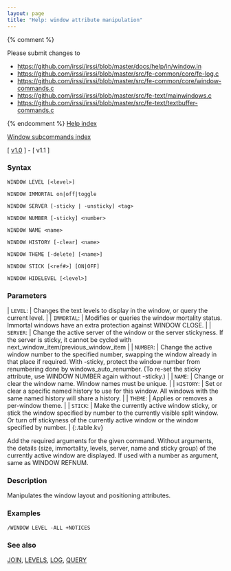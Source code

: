 ```yaml
---
layout: page
title: "Help: window attribute manipulation"
---
```


{% comment %}

Please submit changes to
- https://github.com/irssi/irssi/blob/master/docs/help/in/window.in
- https://github.com/irssi/irssi/blob/master/src/fe-common/core/fe-log.c
- https://github.com/irssi/irssi/blob/master/src/fe-common/core/window-commands.c
- https://github.com/irssi/irssi/blob/master/src/fe-text/mainwindows.c
- https://github.com/irssi/irssi/blob/master/src/fe-text/textbuffer-commands.c


{% endcomment %}
[Help index](/documentation/help)

[Window subcommands index](/documentation/help/window)

[ [v1.0](/documentation/help/window_properties_(1.0)) ] - [ v1.1 ]

### Syntax ###

<div class="highlight irssisyntax"><pre style="\-\-cmdlen:12ch"><code><span class="synB">WINDOW</span> <span class="synB">LEVEL</span> <span class="syn10">[<span class="syn09">&lt;level></span>]</span></code></pre></div>


<div class="highlight irssisyntax"><pre style="\-\-cmdlen:15ch"><code><span class="synB">WINDOW</span> <span class="synB">IMMORTAL</span> <span class="synB">on</span>|<span class="synB">off</span>|<span class="synB">toggle</span></code></pre></div>


<div class="highlight irssisyntax"><pre style="\-\-cmdlen:13ch"><code><span class="synB">WINDOW</span> <span class="synB">SERVER</span> <span class="syn10">[<span class="syn">-sticky</span> | <span class="syn">-unsticky</span>]</span> <span class="synB05">&lt;tag></span></code></pre></div>


<div class="highlight irssisyntax"><pre style="\-\-cmdlen:13ch"><code><span class="synB">WINDOW</span> <span class="synB">NUMBER</span> <span class="syn10">[<span class="syn">-sticky</span>]</span> <span class="synB05">&lt;number></span></code></pre></div>


<div class="highlight irssisyntax"><pre style="\-\-cmdlen:11ch"><code><span class="synB">WINDOW</span> <span class="synB">NAME</span> <span class="synB05">&lt;name></span></code></pre></div>


<div class="highlight irssisyntax"><pre style="\-\-cmdlen:14ch"><code><span class="synB">WINDOW</span> <span class="synB">HISTORY</span> <span class="syn10">[<span class="syn">-clear</span>]</span> <span class="synB05">&lt;name></span></code></pre></div>


<div class="highlight irssisyntax"><pre style="\-\-cmdlen:12ch"><code><span class="synB">WINDOW</span> <span class="synB">THEME</span> <span class="syn10">[<span class="syn">-delete</span>]</span> <span class="syn10">[<span class="syn09">&lt;name></span>]</span></code></pre></div>


<div class="highlight irssisyntax"><pre style="\-\-cmdlen:12ch"><code><span class="synB">WINDOW</span> <span class="synB">STICK</span> <span class="syn10">[<span class="syn09">&lt;ref#></span>]</span> <span class="syn10">[<span class="syn">ON</span>|<span class="syn">OFF</span>]</span></code></pre></div>


<div class="highlight irssisyntax"><pre style="\-\-cmdlen:16ch"><code><span class="synB">WINDOW</span> <span class="synB">HIDELEVEL</span> <span class="syn10">[<span class="syn09">&lt;level></span>]</span></code></pre></div>



### Parameters ###


| `LEVEL`: | Changes the text levels to display in the window, or query the current level. |
| `IMMORTAL`: | Modifies or queries the window mortality status. Immortal windows have an extra protection against WINDOW CLOSE. |
| `SERVER`: | Change the active server of the window or the server stickyness. If the server is sticky, it cannot be cycled with next_window_item/previous_window_item |
| `NUMBER`: | Change the active window number to the specified number, swapping the window already in that place if required. With -sticky, protect the window number from renumbering done by windows_auto_renumber. (To re-set the sticky attribute, use WINDOW NUMBER again without -sticky.) |
| `NAME`: | Change or clear the window name. Window names must be unique. |
| `HISTORY`: | Set or clear a specific named history to use for this window. All windows with the same named history will share a history. |
| `THEME`: | Applies or removes a per-window theme. |
| `STICK`: | Make the currently active window sticky, or stick the window specified by number to the currently visible split window. Or turn off stickyness of the currently active window or the window specified by number. |
{:.table.kv}

   Add the required arguments for the given command. Without arguments, the details (size, immortality, levels, server, name and sticky group) of the currently active window are displayed. If used with a number as argument, same as WINDOW REFNUM.

### Description ###

Manipulates the window layout and positioning attributes.

### Examples ###

    /WINDOW LEVEL -ALL +NOTICES

### See also ###
[JOIN](/documentation/help/join), [LEVELS](/documentation/help/levels), [LOG](/documentation/help/log), [QUERY](/documentation/help/query)

